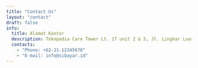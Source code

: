 ```yaml
---
title: "Contact Us"
layout: "contact"
draft: false
info: 
  title: Alamat Kantor
  description: Tokopedia Care Tower Lt. 17 unit 2 & 5, Jl. Lingkar Luar Barat, Rawa Buaya-Cengkareng, Jakarta Barat-DKI Jakarta, Indonesia
  contacts: 
    - "Phone: +62-21-12345678"
    - "E-mail: info@sibayar.id"
---
```


